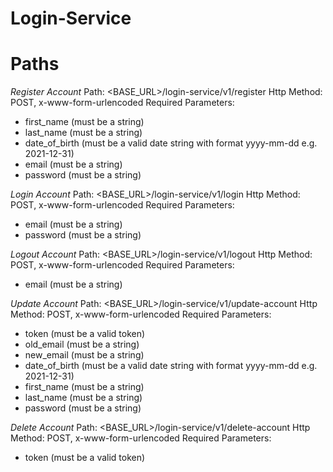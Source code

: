 # Login-Service

# Paths 
*Register Account* 
Path: <BASE_URL>/login-service/v1/register 
Http Method: POST, x-www-form-urlencoded 
Required Parameters: 
- first_name (must be a string) 
- last_name (must be a string) 
- date_of_birth (must be a valid date string with format yyyy-mm-dd e.g. 2021-12-31) 
- email (must be a string) 
- password (must be a string) 


*Login Account* 
Path: <BASE_URL>/login-service/v1/login 
Http Method: POST, x-www-form-urlencoded 
Required Parameters: 
- email (must be a string) 
- password (must be a string) 


*Logout Account* 
Path: <BASE_URL>/login-service/v1/logout 
Http Method: POST, x-www-form-urlencoded 
Required Parameters: 
- email (must be a string) 


*Update Account* 
Path: <BASE_URL>/login-service/v1/update-account 
Http Method: POST, x-www-form-urlencoded 
Required Parameters: 
- token (must be a valid token) 
- old_email (must be a string) 
- new_email (must be a string) 
- date_of_birth (must be a valid date string with format yyyy-mm-dd e.g. 2021-12-31) 
- first_name (must be a string) 
- last_name (must be a string) 
- password (must be a string) 


*Delete Account* 
Path: <BASE_URL>/login-service/v1/delete-account 
Http Method: POST, x-www-form-urlencoded 
Required Parameters: 
- token (must be a valid token) 
